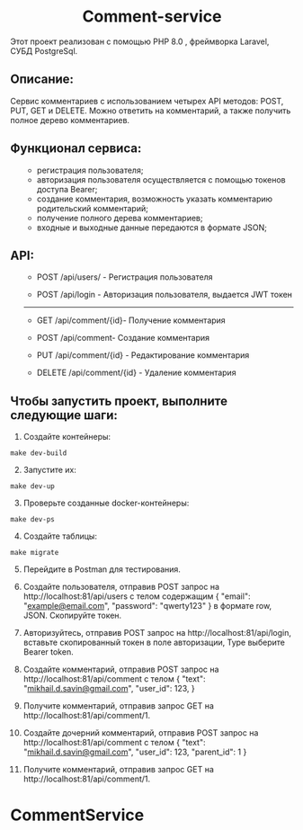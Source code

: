 <h1 align="center">Comment-service</h1>
  <p> Этот проект реализован с помощью PHP 8.0 , фреймворка Laravel, СУБД PostgreSql.
 <h2>Описание:</h2>
  <p> Сервис комментариев с использованием четырех API методов: POST, PUT, GET и DELETE. Можно ответить на комментарий, а также
получить полное дерево комментариев.</p>
<h2>Функционал сервиса:</h2>
<ul>

- регистрация пользователя;
- авторизация пользователя осуществляется с помощью токенов доступа Bearer;
- создание комментария, возможность указать комментарию родительский комментарий;
- получение полного дерева комментариев;  
- входные и выходные данные передаются в формате JSON;
</ul>

<h2>API:</h2>
<ul>
  

- POST /api/users/ - Регистрация пользователя 

- POST /api/login - Авторизация пользователя, выдается JWT токен  


 ___

- GET /api/comment/{id}- Получение комментария

- POST /api/comment- Создание комментария

- PUT /api/comment/{id} - Редактирование комментария

- DELETE /api/comment/{id} - Удаление комментария




</ul>

<h2> Чтобы запустить проект, выполните следующие шаги:</h2>

1. Создайте контейнеры:

```make dev-build```

2. Запустите их:

```make dev-up```

3. Проверьте созданные docker-контейнеры:

```make dev-ps```

4. Создайте таблицы:

```make migrate``` 

5. Перейдите в Postman для тестирования.

6. Создайте пользователя, отправив POST запрос на http://localhost:81/api/users с телом содержащим 
    {
        "email": "example@email.com",
        "password": "qwerty123"
    }
   в формате row, JSON. Скопируйте токен.

7. Авторизуйтесь, отправив POST запрос на http://localhost:81/api/login, вставьте скопированный токен в поле авторизации, Type выберите Bearer token.

8. Создайте комментарий, отправив POST запрос на http://localhost:81/api/comment с телом 
    {
        "text": "mikhail.d.savin@gmail.com",
        "user_id": 123,
    }

9. Получите комментарий, отправив запрос GET на http://localhost:81/api/comment/1.

10. Создайте дочерний комментарий, отправив POST запрос на http://localhost:81/api/comment с телом
    {
        "text": "mikhail.d.savin@gmail.com",
        "user_id": 123,
        "parent_id": 1
    }

11. Получите комментарий, отправив запрос GET на http://localhost:81/api/comment/1.


# CommentService
